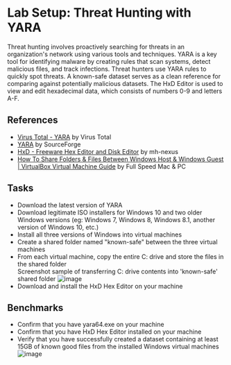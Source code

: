 # Lab Setup: Threat Hunting with YARA
Threat hunting involves proactively searching for threats in an organization's network using various tools and techniques. YARA is a key tool for identifying malware by creating rules that scan systems, detect malicious files, and track infections. Threat hunters use YARA rules to quickly spot threats. A known-safe dataset serves as a clean reference for comparing against potentially malicious datasets. The HxD Editor is used to view and edit hexadecimal data, which consists of numbers 0-9 and letters A-F.

## References
- [Virus Total - YARA](https://github.com/VirusTotal/yara/releases) by Virus Total
- [YARA](https://sourceforge.net/projects/yara.mirror/) by SourceForge
- [HxD - Freeware Hex Editor and Disk Editor](https://mh-nexus.de/en/hxd/) by mh-nexus
- [How To Share Folders & Files Between Windows Host & Windows Guest | VirtualBox Virtual Machine Guide](https://www.youtube.com/watch?v=HbLQnUVEHuE) by Full Speed Mac & PC


## Tasks
- Download the latest version of YARA
- Download legitimate ISO installers for Windows 10 and two older Windows versions (eg: Windows 7, Windows 8, Windows 8.1, another version of Windows 10, etc.)
- Install all three versions of Windows into virtual machines
- Create a shared folder named "known-safe" between the three virtual machines
- From each virtual machine, copy the entire C: drive and store the files in the shared folder
  <br/> Screenshot sample of transferring C: drive contents into 'known-safe' shared folder
  ![image](https://github.com/user-attachments/assets/e6d80076-9e90-4765-97c2-4b42f87f7012)
- Download and install the HxD Hex Editor on your machine

## Benchmarks
- Confirm that you have yara64.exe on your machine
- Confirm that you have HxD Hex Editor installed on your machine
- Verify that you have successfully created a dataset containing at least 15GB of known good files from the installed Windows virtual machines
![image](https://github.com/user-attachments/assets/50cc60e3-7e3f-4ac3-af1f-59792755af5d)

